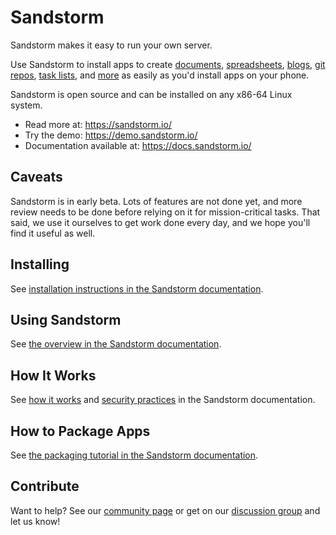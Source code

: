 # Sandstorm

Sandstorm makes it easy to run your own server.

Use Sandstorm to install apps to create [documents](https://apps.sandstorm.io/app/h37dm17aa89yrd8zuqpdn36p6zntumtv08fjpu8a8zrte7q1cn60),
[spreadsheets](https://apps.sandstorm.io/app/a0n6hwm32zjsrzes8gnjg734dh6jwt7x83xdgytspe761pe2asw0), [blogs](https://apps.sandstorm.io/app/aax9j672p6z8n7nyupzvj2nmumeqd4upa0f7mgu8gprwmy53x04h),
[git repos](https://apps.sandstorm.io/app/zx9d3pt0fjh4uqrprjftgpqfwgzp6y2ena6098ug3ctv37uv6kfh), [task lists](https://apps.sandstorm.io/app/m86q05rdvj14yvn78ghaxynqz7u2svw6rnttptxx49g1785cdv1h), and
[more](https://apps.sandstorm.io/) as easily as you'd install apps on your
phone.

Sandstorm is open source and can be installed on any x86-64 Linux
system.

* Read more at: https://sandstorm.io/
* Try the demo: https://demo.sandstorm.io/
* Documentation available at: https://docs.sandstorm.io/

## Caveats

Sandstorm is in early beta. Lots of features are not done yet, and more review
needs to be done before relying on it for mission-critical tasks.
That said, we use it ourselves to get work done every day, and we hope you'll
find it useful as well.

## Installing

See [installation instructions in the Sandstorm documentation](https://docs.sandstorm.io/en/latest/install/).

## Using Sandstorm

See [the overview in the Sandstorm documentation](https://docs.sandstorm.io/en/latest/overview/).

## How It Works

See [how it works](https://sandstorm.io/how-it-works) and [security practices](https://docs.sandstorm.io/en/latest/using/security-practices/) in the Sandstorm documentation.

## How to Package Apps

See [the packaging tutorial in the Sandstorm documentation](https://docs.sandstorm.io/en/latest/vagrant-spk/packaging-tutorial/).

## Contribute

Want to help?  See our [community page](https://sandstorm.io/community) or get on our [discussion group](https://groups.google.com/group/sandstorm-dev) and let us know!
